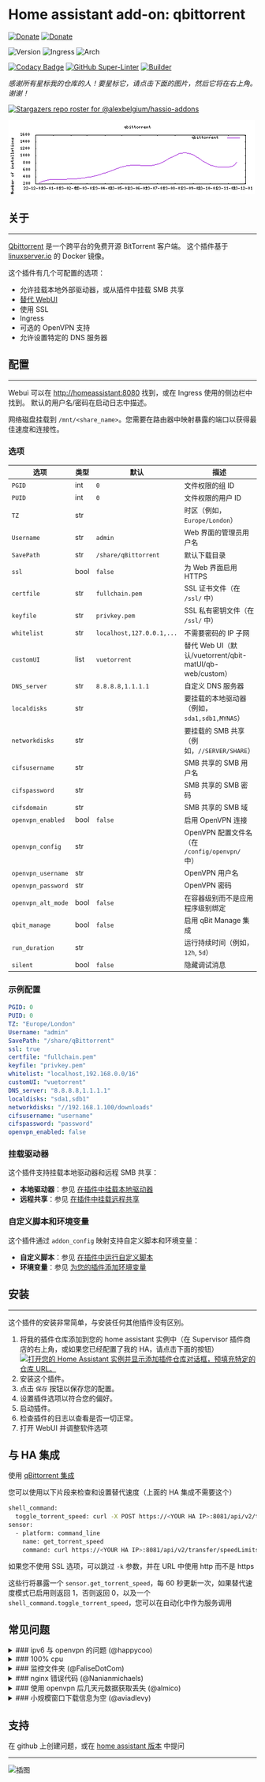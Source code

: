 # Home assistant add-on: qbittorrent

[![Donate][donation-badge]](https://www.buymeacoffee.com/alexbelgium)
[![Donate][paypal-badge]](https://www.paypal.com/donate/?hosted_button_id=DZFULJZTP3UQA)

![Version](https://img.shields.io/badge/dynamic/yaml?label=Version&query=%24.version&url=https%3A%2F%2Fraw.githubusercontent.com%2Falexbelgium%2Fhassio-addons%2Fmaster%2Fqbittorrent%2Fconfig.yaml)
![Ingress](https://img.shields.io/badge/dynamic/yaml?label=Ingress&query=%24.ingress&url=https%3A%2F%2Fraw.githubusercontent.com%2Falexbelgium%2Fhassio-addons%2Fmaster%2Fqbittorrent%2Fconfig.yaml)
![Arch](https://img.shields.io/badge/dynamic/yaml?color=success&label=Arch&query=%24.arch&url=https%3A%2F%2Fraw.githubusercontent.com%2Falexbelgium%2Fhassio-addons%2Fmaster%2Fqbittorrent%2Fconfig.yaml)

[![Codacy Badge](https://app.codacy.com/project/badge/Grade/9c6cf10bdbba45ecb202d7f579b5be0e)](https://www.codacy.com/gh/alexbelgium/hassio-addons/dashboard?utm_source=github.com&utm_medium=referral&utm_content=alexbelgium/hassio-addons&utm_campaign=Badge_Grade)
[![GitHub Super-Linter](https://img.shields.io/github/actions/workflow/status/alexbelgium/hassio-addons/weekly-supelinter.yaml?label=Lint%20code%20base)](https://github.com/alexbelgium/hassio-addons/actions/workflows/weekly-supelinter.yaml)
[![Builder](https://img.shields.io/github/actions/workflow/status/alexbelgium/hassio-addons/onpush_builder.yaml?label=Builder)](https://github.com/alexbelgium/hassio-addons/actions/workflows/onpush_builder.yaml)

[donation-badge]: https://img.shields.io/badge/Buy%20me%20a%20coffee%20(no%20paypal)-%23d32f2f?logo=buy-me-a-coffee&style=flat&logoColor=white
[paypal-badge]: https://img.shields.io/badge/Buy%20me%20a%20coffee%20with%20Paypal-0070BA?logo=paypal&style=flat&logoColor=white

_感谢所有星标我的仓库的人！要星标它，请点击下面的图片，然后它将在右上角。谢谢！_

[![Stargazers repo roster for @alexbelgium/hassio-addons](https://raw.githubusercontent.com/alexbelgium/hassio-addons/master/.github/stars2.svg)](https://github.com/alexbelgium/hassio-addons/stargazers)

![downloads evolution](https://raw.githubusercontent.com/alexbelgium/hassio-addons/master/qbittorrent/stats.png)

## 关于

---

[Qbittorrent](https://github.com/qbittorrent/qBittorrent) 是一个跨平台的免费开源 BitTorrent 客户端。
这个插件基于 [linuxserver.io](https://www.linuxserver.io/) 的 Docker 镜像。

这个插件有几个可配置的选项：

- 允许挂载本地外部驱动器，或从插件中挂载 SMB 共享
- [替代 WebUI](https://github.com/qbittorrent/qBittorrent/wiki/List-of-known-alternate-WebUIs)
- 使用 SSL
- Ingress
- 可选的 OpenVPN 支持
- 允许设置特定的 DNS 服务器

## 配置

---

Webui 可以在 <http://homeassistant:8080> 找到，或在 Ingress 使用的侧边栏中找到。
默认的用户名/密码在启动日志中描述。

网络磁盘挂载到 `/mnt/<share_name>`。您需要在路由器中映射暴露的端口以获得最佳速度和连接性。

### 选项

| 选项 | 类型 | 默认 | 描述 |
|------|------|------|------|
| `PGID` | int | `0` | 文件权限的组 ID |
| `PUID` | int | `0` | 文件权限的用户 ID |
| `TZ` | str | | 时区（例如，`Europe/London`） |
| `Username` | str | `admin` | Web 界面的管理员用户名 |
| `SavePath` | str | `/share/qBittorrent` | 默认下载目录 |
| `ssl` | bool | `false` | 为 Web 界面启用 HTTPS |
| `certfile` | str | `fullchain.pem` | SSL 证书文件（在 `/ssl/` 中） |
| `keyfile` | str | `privkey.pem` | SSL 私有密钥文件（在 `/ssl/` 中） |
| `whitelist` | str | `localhost,127.0.0.1,...` | 不需要密码的 IP 子网 |
| `customUI` | list | `vuetorrent` | 替代 Web UI（默认/vuetorrent/qbit-matUI/qb-web/custom） |
| `DNS_server` | str | `8.8.8.8,1.1.1.1` | 自定义 DNS 服务器 |
| `localdisks` | str | | 要挂载的本地驱动器（例如，`sda1,sdb1,MYNAS`） |
| `networkdisks` | str | | 要挂载的 SMB 共享（例如，`//SERVER/SHARE`） |
| `cifsusername` | str | | SMB 共享的 SMB 用户名 |
| `cifspassword` | str | | SMB 共享的 SMB 密码 |
| `cifsdomain` | str | | SMB 共享的 SMB 域 |
| `openvpn_enabled` | bool | `false` | 启用 OpenVPN 连接 |
| `openvpn_config` | str | | OpenVPN 配置文件名（在 `/config/openvpn/` 中） |
| `openvpn_username` | str | | OpenVPN 用户名 |
| `openvpn_password` | str | | OpenVPN 密码 |
| `openvpn_alt_mode` | bool | `false` | 在容器级别而不是应用程序级别绑定 |
| `qbit_manage` | bool | `false` | 启用 qBit Manage 集成 |
| `run_duration` | str | | 运行持续时间（例如，`12h`, `5d`） |
| `silent` | bool | `false` | 隐藏调试消息 |

### 示例配置

```yaml
PGID: 0
PUID: 0
TZ: "Europe/London"
Username: "admin"
SavePath: "/share/qBittorrent"
ssl: true
certfile: "fullchain.pem"
keyfile: "privkey.pem"
whitelist: "localhost,192.168.0.0/16"
customUI: "vuetorrent"
DNS_server: "8.8.8.8,1.1.1.1"
localdisks: "sda1,sdb1"
networkdisks: "//192.168.1.100/downloads"
cifsusername: "username"
cifspassword: "password"
openvpn_enabled: false
```

### 挂载驱动器

这个插件支持挂载本地驱动器和远程 SMB 共享：

- **本地驱动器**：参见 [在插件中挂载本地驱动器](https://github.com/alexbelgium/hassio-addons/wiki/Mounting-Local-Drives-in-Addons)
- **远程共享**：参见 [在插件中挂载远程共享](https://github.com/alexbelgium/hassio-addons/wiki/Mounting-remote-shares-in-Addons)

### 自定义脚本和环境变量

这个插件通过 `addon_config` 映射支持自定义脚本和环境变量：

- **自定义脚本**：参见 [在插件中运行自定义脚本](https://github.com/alexbelgium/hassio-addons/wiki/Running-custom-scripts-in-Addons)
- **环境变量**：参见 [为您的插件添加环境变量](https://github.com/alexbelgium/hassio-addons/wiki/Add-Environment-variables-to-your-Addon)

## 安装

---

这个插件的安装非常简单，与安装任何其他插件没有区别。

1. 将我的插件仓库添加到您的 home assistant 实例中（在 Supervisor 插件商店的右上角，或如果您已经配置了我的 HA，请点击下面的按钮）
   [![打开您的 Home Assistant 实例并显示添加插件仓库对话框，预填充特定的仓库 URL。](https://my.home-assistant.io/badges/supervisor_add_addon_repository.svg)](https://my.home-assistant.io/redirect/supervisor_add_addon_repository/?repository_url=https%3A%2F%2Fgithub.com%2Falexbelgium%2Fhassio-addons)
1. 安装这个插件。
1. 点击 `保存` 按钮以保存您的配置。
1. 设置插件选项以符合您的偏好。
1. 启动插件。
1. 检查插件的日志以查看是否一切正常。
1. 打开 WebUI 并调整软件选项

## 与 HA 集成

使用 [qBittorrent 集成](https://www.home-assistant.io/integrations/qbittorrent/)

您可以使用以下片段来检查和设置替代速度（上面的 HA 集成不需要这个）

```bash
shell_command:
  toggle_torrent_speed: curl -X POST https://<YOUR HA IP>:8081/api/v2/transfer/toggleSpeedLimitsMode -k
sensor:
  - platform: command_line
    name: get_torrent_speed
    command: curl https://<YOUR HA IP>:8081/api/v2/transfer/speedLimitsMode -k
```

如果您不使用 SSL 选项，可以跳过 `-k` 参数，并在 URL 中使用 http 而不是 https

这些行将暴露一个 `sensor.get_torrent_speed`，每 60 秒更新一次，如果替代速度模式已启用则返回 1，否则返回 0，以及一个 `shell_command.toggle_torrent_speed`，您可以在自动化中作为服务调用

## 常见问题

<details>
  <summary>### ipv6 与 openvpn 的问题 (@happycoo)</summary>
在您的 .ovpn 配置中添加此代码

```bash
# 不要通过 VPN 路由 lan
route 192.168.1.0 255.255.255.0 net_gateway

# 停用 ipv6
pull-filter ignore "dhcp-option DNS6"
pull-filter ignore "tun-ipv6"
pull-filter ignore "ifconfig-ipv6"
```

</details>

<details>
  <summary>### 100% cpu</summary>
删除您在 /config 中的 nova3 文件夹并重启 qBittorrent

</details>

<details>
  <summary>### 监控文件夹 (@FaliseDotCom)</summary>

- 前往 config\addons_config\qBittorrent
- 找到（或创建）文件 watched_folders.json
- 粘贴或调整为以下内容：

```json
{
  "folder/to/watch": {
    "add_torrent_params": {
      "category": "",
      "content_layout": "Original",
      "download_limit": -1,
      "download_path": "[folder/for/INCOMPLETE_downloads]",
      "operating_mode": "AutoManaged",
      "ratio_limit": -2,
      "save_path": "[folder/for/COMPLETED_downloads]",
      "seeding_time_limit": -2,
      "skip_checking": false,
      "stopped": false,
      "tags": [],
      "upload_limit": -1,
      "use_auto_tmm": false,
      "use_download_path": true
    },
    "recursive": false
  }
}
```

</details>

<details>
  <summary>### nginx 错误代码 (@Nanianmichaels)</summary>

> [cont-init.d] 30-nginx.sh: executing...
> [cont-init.d] 30-nginx.sh: exited 1.

等待几分钟并重启插件，这可能是 GitHub 的暂时不可用

### 本地挂载无效参数 (@antonio1475)

> [cont-init.d] 00-local_mounts.sh: executing...
> Local Disks mounting...
> mount: mounting /dev/sda1 on /mnt/sda1 failed: Invalid argument
> [19:19:44] FATAL: Unable to mount local drives! Please check the name.
> [cont-init.d] 00-local_mounts.sh: exited 0.

尝试通过在 "localdisks" 选项中放置分区标签而不是硬件名称来挂载

</details>

<details>
  <summary>### 使用 openvpn 后几天元数据获取丢失 (@almico)</summary>

在您的 config.ovpn 中添加 `ping-restart 60`

</details>

<details>
  <summary>### 小规模窗口下载信息为空 (@aviadlevy)</summary>

当我的窗口宽度小于 960 像素时，我的下载为空。
解决方案是重置 Vuetorrent 设置。

</details>

## 支持

在 github 上创建问题，或在 [home assistant 版本](https://community.home-assistant.io/t/home-assistant-addon-qbittorrent/279247) 中提问

---

![插图](https://raw.githubusercontent.com/alexbelgium/hassio-addons/master/qbittorrent/illustration.png)